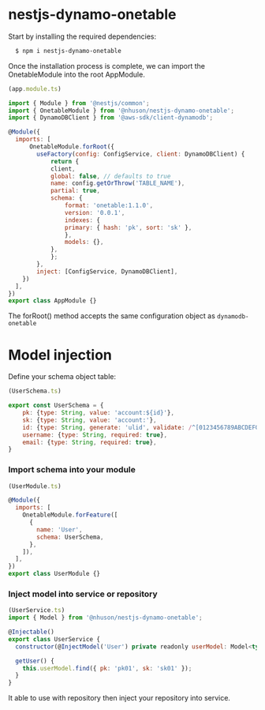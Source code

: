 
# nestjs-dynamo-onetable

Start by installing the required dependencies:

```bash
  $ npm i nestjs-dynamo-onetable
```

Once the installation process is complete, we can import the OnetableModule into the root AppModule.

```javascript
(app.module.ts)

import { Module } from '@nestjs/common';
import { OnetableModule } from '@nhuson/nestjs-dynamo-onetable';
import { DynamoDBClient } from '@aws-sdk/client-dynamodb';

@Module({
  imports: [
      OnetableModule.forRoot({
        useFactory(config: ConfigService, client: DynamoDBClient) {
            return {
            client,
            global: false, // defaults to true
            name: config.getOrThrow('TABLE_NAME'),
            partial: true,
            schema: {
                format: 'onetable:1.1.0',
                version: '0.0.1',
                indexes: {
                primary: { hash: 'pk', sort: 'sk' },
                },
                models: {},
            },
            };
        },
        inject: [ConfigService, DynamoDBClient],
    })
  ],
})
export class AppModule {}
```

The forRoot() method accepts the same configuration object as `dynamodb-onetable`

# Model injection
Define your schema object table:
```javascript
(UserSchema.ts)

export const UserSchema = {
    pk: {type: String, value: 'account:${id}'},
    sk: {type: String, value: 'account:'},
    id: {type: String, generate: 'ulid', validate: /^[0123456789ABCDEFGHJKMNPQRSTVWXYZ]{26}$/i},
    username: {type: String, required: true},
    email: {type: String, required: true},
}

```

### Import schema into your module
```javascript
(UserModule.ts)

@Module({
  imports: [
    OnetableModule.forFeature([
      {
        name: 'User',
        schema: UserSchema,
      },
    ]),
  ],
})
export class UserModule {}

```

### Inject model into service or repository

```javascript
(UserService.ts)
import { Model } from '@nhuson/nestjs-dynamo-onetable';

@Injectable()
export class UserService {
  constructor(@InjectModel('User') private readonly userModel: Model<typeof UserSchema>) {}

  getUser() {
    this.userModel.find({ pk: 'pk01', sk: 'sk01' });
  }
}

```
It able to use with repository then inject your repository into service.
